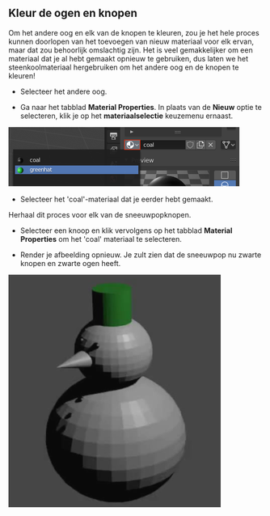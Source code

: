 ## Kleur de ogen en knopen

Om het andere oog en elk van de knopen te kleuren, zou je het hele proces kunnen doorlopen van het toevoegen van nieuw materiaal voor elk ervan, maar dat zou behoorlijk omslachtig zijn. Het is veel gemakkelijker om een materiaal dat je al hebt gemaakt opnieuw te gebruiken, dus laten we het steenkoolmateriaal hergebruiken om het andere oog en de knopen te kleuren!

+ Selecteer het andere oog.

+ Ga naar het tabblad **Material Properties**. In plaats van de **Nieuw** optie te selecteren, klik je op het **materiaalselectie** keuzemenu ernaast.

![Selecteer het materiaal opnieuw](images/blender-sphere-material-reselect.png)

+ Selecteer het 'coal'-materiaal dat je eerder hebt gemaakt.

Herhaal dit proces voor elk van de sneeuwpopknopen.

+ Selecteer een knoop en klik vervolgens op het tabblad **Material Properties** om het 'coal' materiaal te selecteren.

+ Render je afbeelding opnieuw. Je zult zien dat de sneeuwpop nu zwarte knopen en zwarte ogen heeft.

![Sneeuwpop met zwarte knopen](images/blender-snowman-black-buttons.png)